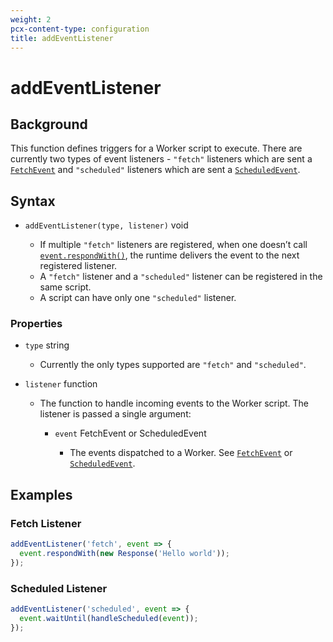 ```yaml
---
weight: 2
pcx-content-type: configuration
title: addEventListener
---
```


# addEventListener

## Background

This function defines triggers for a Worker script to execute. There are currently two types of event listeners - `"fetch"` listeners which are sent a [`FetchEvent`](/workers/runtime-apis/fetch-event/) and `"scheduled"` listeners which are sent a [`ScheduledEvent`](/workers/runtime-apis/scheduled-event/).

## Syntax

<Definitions>

- <Code>addEventListener(type, listener)</Code> <Type>void</Type>

  - If multiple `"fetch"` listeners are registered, when one doesn’t call [`event.respondWith()`](/workers/runtime-apis/fetch-event/#methods), the runtime delivers the event to the next registered listener.
  - A `"fetch"` listener and a `"scheduled"` listener can be registered in the same script.
  - A script can have only one `"scheduled"` listener.

</Definitions>

### Properties

<Definitions>

- `type` <Type>string</Type>

  - Currently the only types supported are `"fetch"` and `"scheduled"`.

- `listener` <Type>function</Type>

  - The function to handle incoming events to the Worker script. The listener is passed a single argument:

    <Definitions>

    - `event` <Type>FetchEvent</Type> or <Type>ScheduledEvent</Type>

      - The events dispatched to a Worker. See [`FetchEvent`](/workers/runtime-apis/fetch-event/) or [`ScheduledEvent`](/workers/runtime-apis/scheduled-event/).

    </Definitions>

</Definitions>

## Examples

### Fetch Listener

```js
addEventListener('fetch', event => {
  event.respondWith(new Response('Hello world'));
});
```

### Scheduled Listener

```js
addEventListener('scheduled', event => {
  event.waitUntil(handleScheduled(event));
});
```
